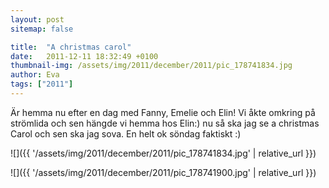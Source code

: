 ```yaml
---
layout: post
sitemap: false

title:  "A christmas carol"
date:   2011-12-11 18:32:49 +0100
thumbnail-img: /assets/img/2011/december/2011/pic_178741834.jpg
author: Eva
tags: ["2011"]
---
```


Är hemma nu efter en dag med Fanny, Emelie och Elin! Vi åkte omkring på strömlida och sen hängde vi hemma hos Elin:) nu så ska jag se a christmas Carol och sen ska jag sova. En helt ok söndag faktiskt :)

![]({{ '/assets/img/2011/december/2011/pic_178741834.jpg'  | relative_url }})

![]({{ '/assets/img/2011/december/2011/pic_178741900.jpg'  | relative_url }})

